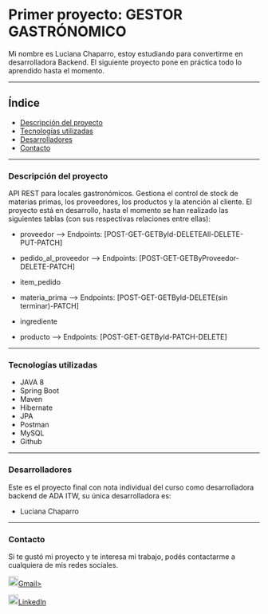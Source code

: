 # Primer proyecto: GESTOR GASTRÓNOMICO

Mi nombre es Luciana Chaparro, estoy estudiando para convertirme en desarrolladora Backend. El siguiente proyecto pone en práctica todo lo aprendido hasta el momento.
***

## Índice

- [Descripción del proyecto](#Descripción-del-proyecto)
- [Tecnologías utilizadas](#Tecnologías-utilizadas)
- [Desarrolladores](#desarrolladores)
- [Contacto](#contacto)

***

### Descripción del proyecto

API REST para locales gastronómicos. Gestiona el control de stock de materias primas, los proveedores, los productos y la atención al cliente.
El proyecto está en desarrollo, hasta el momento se han realizado las siguientes tablas (con sus respectivas relaciones entre ellas):

  - proveedor --> Endpoints: [POST-GET-GETById-DELETEAll-DELETE-PUT-PATCH]
  - pedido_al_proveedor --> Endpoints: [POST-GET-GETByProveedor-DELETE-PATCH]
  - item_pedido

  - materia_prima --> Endpoints: [POST-GET-GETById-DELETE(sin terminar)-PATCH]
  - ingrediente
  - producto --> Endpoints: [POST-GET-GETById-PATCH-DELETE]
***

### Tecnologías utilizadas

- JAVA 8
- Spring Boot
- Maven
- Hibernate
- JPA
- Postman
- MySQL
- Github
***

### Desarrolladores

Este es el proyecto final con nota individual del curso como desarrolladora backend de ADA ITW, su única desarrolladora es:
- Luciana Chaparro

***
### Contacto

Si te gustó mi proyecto y te interesa mi trabajo, podés contactarme a cualquiera de mis redes sociales.

<a href="mailto:ch.luciana87@gmail.com" name="Gmail"><img src="https://img.icons8.com/ios-filled/50/null/gmail.png" width="20px" alt="icon gmail">Gmail></a>

<a href="http://linkedin.com/in/luciana-chaparro-39521221a" name="LinkedIn"><img src="https://cdn.jsdelivr.net/gh/devicons/devicon/icons/linkedin/linkedin-plain.svg" width="20px" alt="icon linkedin">LinkedIn</a>
